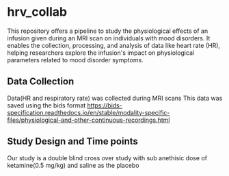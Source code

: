 # hrv_collab
This repository offers a pipeline to study the physiological effects of an infusion given during an MRI scan on individuals with mood disorders. It enables the collection, processing, and analysis of data like heart rate (HR), helping researchers explore the infusion's impact on physiological parameters related to mood disorder symptoms.
## Data Collection
Data(HR and respiratory rate) was collected during MRI scans 
This data was saved using the bids format https://bids-specification.readthedocs.io/en/stable/modality-specific-files/physiological-and-other-continuous-recordings.html 
## Study Design and Time points 
Our study is a double blind cross over study with sub anethisic dose of ketamine(0.5 mg/kg) and saline as the placebo 
